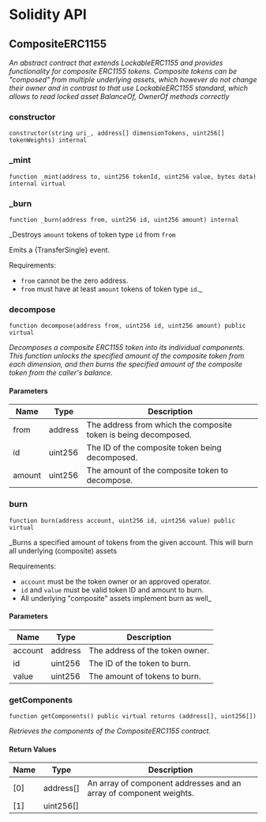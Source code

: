 # Solidity API

## CompositeERC1155

_An abstract contract that extends LockableERC1155 and provides functionality for composite ERC1155 tokens.
Composite tokens can be "composed" from multiple underlying assets, which however do not change their owner
and in contrast to that use LockableERC1155 standard, which allows to read locked asset BalanceOf, OwnerOf methods correctly_

### constructor

```solidity
constructor(string uri_, address[] dimensionTokens, uint256[] tokenWeights) internal
```

### _mint

```solidity
function _mint(address to, uint256 tokenId, uint256 value, bytes data) internal virtual
```

### _burn

```solidity
function _burn(address from, uint256 id, uint256 amount) internal
```

_Destroys `amount` tokens of token type `id` from `from`

Emits a {TransferSingle} event.

Requirements:

- `from` cannot be the zero address.
- `from` must have at least `amount` tokens of token type `id`._

### decompose

```solidity
function decompose(address from, uint256 id, uint256 amount) public virtual
```

_Decomposes a composite ERC1155 token into its individual components.
This function unlocks the specified amount of the composite token from each dimension,
and then burns the specified amount of the composite token from the caller's balance._

#### Parameters

| Name | Type | Description |
| ---- | ---- | ----------- |
| from | address | The address from which the composite token is being decomposed. |
| id | uint256 | The ID of the composite token being decomposed. |
| amount | uint256 | The amount of the composite token to decompose. |

### burn

```solidity
function burn(address account, uint256 id, uint256 value) public virtual
```

_Burns a specified amount of tokens from the given account.
This will burn all underlying (composite) assets

Requirements:
- `account` must be the token owner or an approved operator.
- `id` and `value` must be valid token ID and amount to burn.
- All underlying "composite" assets implement burn as well_

#### Parameters

| Name | Type | Description |
| ---- | ---- | ----------- |
| account | address | The address of the token owner. |
| id | uint256 | The ID of the token to burn. |
| value | uint256 | The amount of tokens to burn. |

### getComponents

```solidity
function getComponents() public virtual returns (address[], uint256[])
```

_Retrieves the components of the CompositeERC1155 contract._

#### Return Values

| Name | Type | Description |
| ---- | ---- | ----------- |
| [0] | address[] | An array of component addresses and an array of component weights. |
| [1] | uint256[] |  |


